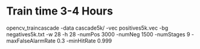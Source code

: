 # Train time 3-4 Hours

opencv_traincascade -data cascade5k/ -vec positives5k.vec -bg negatives5k.txt -w 28 -h 28 -numPos 3000 -numNeg 1500 -numStages 9 -maxFalseAlarmRate 0.3 -minHitRate 0.999